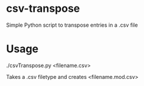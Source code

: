# csv-transpose
Simple Python script to transpose entries in a .csv file

# Usage
./csvTranspose.py \<filename.csv\>

Takes a .csv filetype and creates \<filename.mod.csv\>
